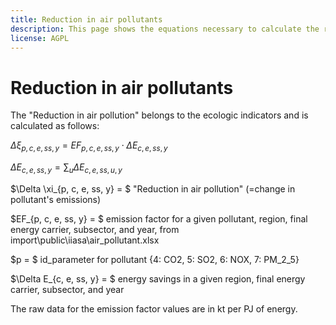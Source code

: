 ```yaml
---
title: Reduction in air pollutants
description: This page shows the equations necessary to calculate the reduction in air pollutants.
license: AGPL
---
```


<!--
© 2024 - 2025 Fraunhofer-Gesellschaft e.V., München

SPDX-License-Identifier: AGPL-3.0-or-later
-->

Reduction in air pollutants
===

The "Reduction in air pollution" belongs to the ecologic indicators and is calculated as follows:

$\Delta \xi_{p, c, e, ss, y} = EF_{p, c, e, ss, y} \cdot \Delta E_{c, e, ss, y}$

$\Delta E_{c, e, ss, y} = \sum_u \Delta E_{c, e, ss, u, y}$

$\Delta \xi_{p, c, e, ss, y} = $ "Reduction in air pollution" (=change in pollutant's emissions) 

$EF_{p, c, e, ss, y} = $ emission factor for a given pollutant, region, final energy carrier, subsector, and year, from import\public\iiasa\air_pollutant.xlsx

$p = $ id_parameter for pollutant {4: CO2, 5: SO2, 6: NOX, 7: PM_2_5}

$\Delta E_{c, e, ss, y} = $ energy savings in a given region, final energy carrier, subsector, and year

The raw data for the emission factor values are in kt per PJ of energy.
